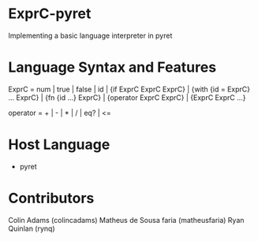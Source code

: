 # ExprC-pyret
Implementing a basic language interpreter in pyret

# Language Syntax and Features
ExprC = num
        | true
        | false
        | id
        | {if ExprC ExprC ExprC}
        | {with {id = ExprC} ... ExprC}
        | {fn {id ...} ExprC}
        | {operator ExprC ExprC}
        | {ExprC ExprC ...}

operator = +
        | -
        | *
        | /
        | eq?
        | <=

# Host Language
- pyret

# Contributors
Colin Adams (colincadams)
Matheus de Sousa faria (matheusfaria)
Ryan Quinlan (rynq)
